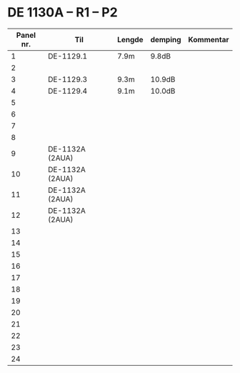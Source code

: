 # DE 1130A – R1 – P2

|Panel nr.|Til|Lengde|demping|Kommentar|
|---|---|---|---|---|
|1|DE-1129.1|7.9m|9.8dB||
|2|||||
|3|DE-1129.3|9.3m|10.9dB||
|4|DE-1129.4|9.1m|10.0dB||
|5|||||
|6|||||
|7|||||
|8|||||
|9|DE-1132A (2AUA)||||
|10|DE-1132A (2AUA)||||
|11|DE-1132A (2AUA)||||
|12|DE-1132A (2AUA)||||
|13|||||
|14|||||
|15|||||
|16|||||
|17|||||
|18|||||
|19|||||
|20|||||
|21|||||
|22|||||
|23|||||
|24|||||
